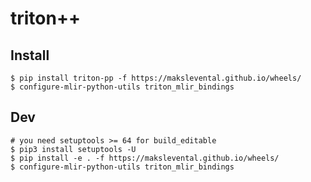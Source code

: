 # triton++

## Install

```shell
$ pip install triton-pp -f https://makslevental.github.io/wheels/
$ configure-mlir-python-utils triton_mlir_bindings
```

## Dev

```shell
# you need setuptools >= 64 for build_editable
$ pip3 install setuptools -U
$ pip install -e . -f https://makslevental.github.io/wheels/
$ configure-mlir-python-utils triton_mlir_bindings
```